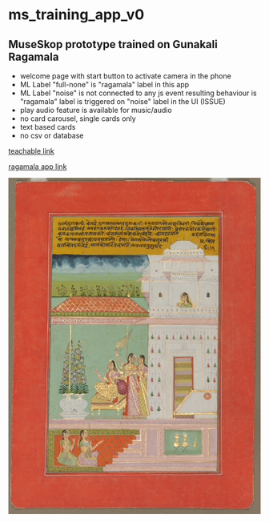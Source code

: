 # ms_training_app_v0

## MuseSkop prototype trained on Gunakali Ragamala

- welcome page with start button to activate camera in the phone
- ML Label "full-none" is "ragamala" label in this app
- ML Label "noise" is not connected to any js event resulting behaviour is "ragamala" label is triggered on "noise" label in the UI (ISSUE)
- play audio feature is available for music/audio
- no card carousel, single cards only
- text based cards
- no csv or database

[teachable link](https://teachablemachine.withgoogle.com/models/U7b1I0N-1/)

[ragamala app link](https://ragamala-ar.herokuapp.com/)


![gunakali image](https://github.com/ajaibghar-co/ms_training_app_v0/blob/main/gunakali%20painting%20image.jpg)
